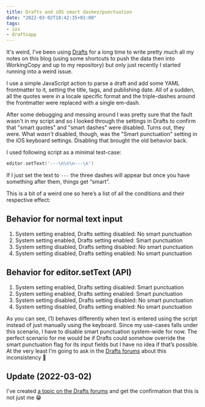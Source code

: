 ```yaml
---
title: Drafts and iOS smart dashes/punctuation
date: "2022-03-02T18:42:35+01:00"
tags:
- ios
- draftsapp
---
```


It's weird, I've been using [Drafts](https://getdrafts.com) for a long time to write pretty much all my notes on this blog (using some shortcuts to push the data then into WorkingCopy and up to my repository) but only just recently I started running into a weird issue.

I use a simple JavaScript action to parse a draft and add some YAML frontmatter to it, setting the title, tags, and publishing date. All of a sudden, all the quotes were in a locale specific format and the triple-dashes around the frontmatter were replaced with a single em-dash.

After some debugging and messing around I was pretty sure that the fault wasn't in my script and so I looked through the settings in Drafts to confirm that "smart quotes" and "smart dashes" were disabled. Turns out, they were. What *wasn't* disabled, though, was the "Smart punctuation" setting in the iOS keyboard settings. Disabling that brought the old behavior back.

I used following script as a minimal test-case:

```go
editor.setText('---\n\n\n---\n')
```

If I just set the text to `---` the three dashes will appear but once you have something after them, things get “smart”.

This is a bit of a weird one so here’s a list of all the conditions and their respective effect:

## Behavior for normal text input

1. System setting enabled, Drafts setting disabled: No smart punctuation 
2. System setting enabled, Drafts setting enabled: Smart punctuation
3. System setting disabled, Drafts setting disabled: No smart punctuation
4. System setting disabled, Drafts setting enabled:  No smart punctuation

## Behavior for editor.setText (API)

1. System setting enabled, Drafts setting disabled: Smart punctuation
2. System setting enabled, Drafts setting enabled: Smart punctuation
3. System setting disabled, Drafts setting disabled: No smart punctuation
4. System setting disabled, Drafts setting enabled:  No smart punctuation

As you can see, (1) behaves differently when text is entered using the script instead of just manually using the keyboard. Since my use-cases falls under this scenario, I have to disable smart punctuation system-wide for now. The perfect scenario for me would be if Drafts could somehow override the smart punctuation flag for its input fields but I have no idea if that’s possible. At the very least I’m going to ask in the [Drafts forums](https://forums.getdrafts.com) about this inconsistency 🙂

## Update (2022-03-02)

I've created [a topic on the Drafts forums](https://forums.getdrafts.com/t/smart-punctuation-vs-smart-quotes-dashes/12213?u=zerok) and get the confirmation that this is not just me 😁
